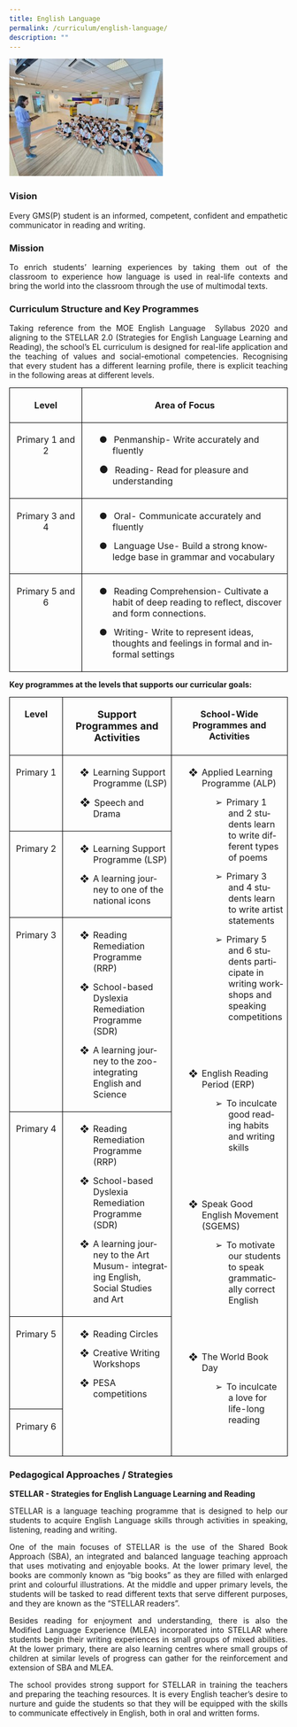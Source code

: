 ```yaml
---
title: English Language
permalink: /curriculum/english-language/
description: ""
---
```

![](/images/el_picture2.jpg)
### Vision
<p style="text-align: justify;">Every GMS(P) student is an informed, competent, confident and empathetic communicator in reading and writing.</p>

### Mission
<p style="text-align: justify;">To enrich students’ learning experiences by taking them out of the classroom to experience how language is used in real-life contexts and bring the world into the classroom through the use of multimodal texts. </p>


### Curriculum Structure and Key Programmes
<p style="text-align: justify;">Taking reference from the MOE English Language&nbsp; Syllabus 2020 and aligning to the STELLAR 2.0 (Strategies for English Language Learning and Reading), the school’s EL curriculum is designed for real-life application and the teaching of values and social-emotional competencies. Recognising that every student has a different learning profile, there is explicit teaching in the following areas at different levels.</p>

<table class="MsoNormalTable" border="1" cellspacing="0" cellpadding="0" width="589" style="border-collapse:collapse;mso-table-layout-alt:fixed;border:none;
 mso-border-alt:solid black 1.0pt;mso-yfti-tbllook:1536;mso-padding-alt:0cm 5.4pt 0cm 5.4pt;
 mso-border-insideh:1.0pt solid black;mso-border-insidev:1.0pt solid black"><tbody><tr style="mso-yfti-irow:0;mso-yfti-firstrow:yes"><td width="145" valign="top" style="width:108.75pt;border:solid black 1.0pt;
  padding:5.0pt 5.0pt 5.0pt 5.0pt"><p class="MsoNormal" align="center" style="text-align:center;line-height:normal;
  mso-pagination:none;border:none;mso-padding-alt:31.0pt 31.0pt 31.0pt 31.0pt;
  mso-border-shadow:yes"><b style="mso-bidi-font-weight:normal"><span lang="EN-GB" style="font-size:12pt">Level</span></b></p></td><td width="444" valign="top" style="width:333.0pt;border:solid black 1.0pt;
  border-left:none;mso-border-left-alt:solid black 1.0pt;padding:5.0pt 5.0pt 5.0pt 5.0pt"><p class="MsoNormal" align="center" style="text-align:center;line-height:normal;
  mso-pagination:none;border:none;mso-padding-alt:31.0pt 31.0pt 31.0pt 31.0pt;
  mso-border-shadow:yes"><b style="mso-bidi-font-weight:normal"><span lang="EN-GB" style="font-size:12pt">Area of Focus</span></b></p></td></tr><tr style="mso-yfti-irow:1"><td width="145" valign="top" style="width:108.75pt;border:solid black 1.0pt;
  border-top:none;mso-border-top-alt:solid black 1.0pt;padding:5.0pt 5.0pt 5.0pt 5.0pt"><p class="MsoNormal" align="center" style="text-align:center;line-height:normal;
  mso-pagination:none;border:none;mso-padding-alt:31.0pt 31.0pt 31.0pt 31.0pt;
  mso-border-shadow:yes"><span lang="EN-GB" style="font-size:12pt">Primary 1 and 2</span></p></td><td width="444" valign="top" style="width:333.0pt;border-top:none;border-left:
  none;border-bottom:solid black 1.0pt;border-right:solid black 1.0pt;
  mso-border-top-alt:solid black 1.0pt;mso-border-left-alt:solid black 1.0pt;
  padding:5.0pt 5.0pt 5.0pt 5.0pt"><p class="MsoNormal" style="margin-left:36.0pt;text-indent:-18.0pt;line-height:
  normal;mso-pagination:none;mso-list:l0 level1 lfo1;border:none;mso-padding-alt:
  31.0pt 31.0pt 31.0pt 31.0pt;mso-border-shadow:yes"><span lang="EN-GB" style="font-size:12pt"><span style="mso-list:Ignore">●<span style="font:7.0pt &quot;Times New Roman&quot;">&nbsp;&nbsp;&nbsp;&nbsp; </span></span></span><span lang="EN-GB" style="font-size:12pt">Penmanship- Write accurately and fluently</span></p><p class="MsoNormal" style="margin-left:36.0pt;text-indent:-18.0pt;line-height:
  normal;mso-pagination:none;mso-list:l0 level1 lfo1;border:none;mso-padding-alt:
  31.0pt 31.0pt 31.0pt 31.0pt;mso-border-shadow:yes"><span lang="EN-GB" style="font-size:13.5pt"><span style="mso-list:Ignore">●<span style="font:7.0pt &quot;Times New Roman&quot;">&nbsp;&nbsp;&nbsp;&nbsp; </span></span></span><span lang="EN-GB" style="font-size:12pt">Reading- Read for pleasure and understanding</span></p></td></tr><tr style="mso-yfti-irow:2"><td width="145" valign="top" style="width:108.75pt;border:solid black 1.0pt;
  border-top:none;mso-border-top-alt:solid black 1.0pt;padding:5.0pt 5.0pt 5.0pt 5.0pt"><p class="MsoNormal" align="center" style="text-align:center;line-height:normal;
  mso-pagination:none;border:none;mso-padding-alt:31.0pt 31.0pt 31.0pt 31.0pt;
  mso-border-shadow:yes"><span lang="EN-GB" style="font-size:12pt">Primary 3 and 4</span></p></td><td width="444" valign="top" style="width:333.0pt;border-top:none;border-left:
  none;border-bottom:solid black 1.0pt;border-right:solid black 1.0pt;
  mso-border-top-alt:solid black 1.0pt;mso-border-left-alt:solid black 1.0pt;
  padding:5.0pt 5.0pt 5.0pt 5.0pt"><p class="MsoNormal" style="margin-left:36.0pt;text-indent:-18.0pt;line-height:
  normal;mso-pagination:none;mso-list:l1 level1 lfo3;border:none;mso-padding-alt:
  31.0pt 31.0pt 31.0pt 31.0pt;mso-border-shadow:yes"><span lang="EN-GB" style="font-size:12pt"><span style="mso-list:Ignore">●<span style="font:7.0pt &quot;Times New Roman&quot;">&nbsp;&nbsp;&nbsp;&nbsp; </span></span></span><span lang="EN-GB" style="font-size:12pt">Oral- Communicate accurately and fluently</span></p><p class="MsoNormal" style="margin-left:36.0pt;text-indent:-18.0pt;line-height:
  normal;mso-pagination:none;mso-list:l1 level1 lfo3;border:none;mso-padding-alt:
  31.0pt 31.0pt 31.0pt 31.0pt;mso-border-shadow:yes"><span lang="EN-GB" style="font-size:12pt"><span style="mso-list:Ignore">●<span style="font:7.0pt &quot;Times New Roman&quot;">&nbsp;&nbsp;&nbsp;&nbsp; </span></span></span><span lang="EN-GB" style="font-size:12pt">Language Use- Build a strong knowledge base in grammar and vocabulary</span></p></td></tr><tr style="mso-yfti-irow:3;mso-yfti-lastrow:yes"><td width="145" valign="top" style="width:108.75pt;border:solid black 1.0pt;
  border-top:none;mso-border-top-alt:solid black 1.0pt;padding:5.0pt 5.0pt 5.0pt 5.0pt"><p class="MsoNormal" align="center" style="text-align:center;line-height:normal;
  mso-pagination:none;border:none;mso-padding-alt:31.0pt 31.0pt 31.0pt 31.0pt;
  mso-border-shadow:yes"><span lang="EN-GB" style="font-size:12pt">Primary 5 and 6</span></p></td><td width="444" valign="top" style="width:333.0pt;border-top:none;border-left:
  none;border-bottom:solid black 1.0pt;border-right:solid black 1.0pt;
  mso-border-top-alt:solid black 1.0pt;mso-border-left-alt:solid black 1.0pt;
  padding:5.0pt 5.0pt 5.0pt 5.0pt"><p class="MsoNormal" style="margin-left:36.0pt;text-indent:-18.0pt;line-height:
  normal;mso-pagination:none;mso-list:l2 level1 lfo2"><span lang="EN-GB" style="font-size:12pt"><span style="mso-list:Ignore">●<span style="font:7.0pt &quot;Times New Roman&quot;">&nbsp;&nbsp;&nbsp;&nbsp; </span></span></span><span lang="EN-GB" style="font-size:12pt">Reading Comprehension- Cultivate a habit of deep reading to reflect, discover and form connections.</span></p><p class="MsoNormal" style="margin-left:36.0pt;text-indent:-18.0pt;line-height:
  normal;mso-pagination:none;mso-list:l2 level1 lfo2"><span lang="EN-GB" style="font-size:12pt"><span style="mso-list:Ignore">●<span style="font:7.0pt &quot;Times New Roman&quot;">&nbsp;&nbsp;&nbsp;&nbsp; </span></span></span><span lang="EN-GB" style="font-size:12pt">Writing- Write to represent ideas, thoughts and feelings in formal and informal settings</span></p></td></tr></tbody></table>

<p style="text-align: justify;"><strong>Key programmes at the levels that supports our curricular goals:

<table style="border-collapse:collapse;mso-table-layout-alt:fixed;border:none;
 mso-border-alt:solid black 1.0pt;mso-yfti-tbllook:1536;mso-padding-alt:0cm 5.4pt 0cm 5.4pt;
 mso-border-insideh:1.0pt solid black;mso-border-insidev:1.0pt solid black" width="652" cellpadding="0" cellspacing="0" border="1" class="MsoNormalTable"><tbody><tr style="mso-yfti-irow:0;mso-yfti-firstrow:yes;height:25.25pt"><td style="width:93.0pt;border:solid black 1.0pt;
  padding:5.0pt 5.0pt 5.0pt 5.0pt;height:25.25pt" valign="top" width="124"><p style="text-align:center;line-height:normal;
  mso-pagination:none;border:none;mso-padding-alt:31.0pt 31.0pt 31.0pt 31.0pt;
  mso-border-shadow:yes" align="center" class="MsoNormal"><b style="mso-bidi-font-weight:normal"><span style="font-size:12pt" lang="EN-GB">Level</span></b></p></td><td style="width:192.75pt;border:solid black 1.0pt;
  border-left:none;mso-border-left-alt:solid black 1.0pt;padding:5.0pt 5.0pt 5.0pt 5.0pt;
  height:25.25pt" valign="top" width="257"><p style="text-align:center;line-height:normal;
  mso-pagination:none;border:none;mso-padding-alt:31.0pt 31.0pt 31.0pt 31.0pt;
  mso-border-shadow:yes" align="center" class="MsoNormal"><b style="mso-bidi-font-weight:normal"><span style="font-size:13.5pt" lang="EN-GB">Support Programmes and Activities</span></b></p></td><td style="width:203.25pt;border:solid black 1.0pt;
  border-left:none;mso-border-left-alt:solid black 1.0pt;padding:5.0pt 5.0pt 5.0pt 5.0pt;
  height:25.25pt" valign="top" width="271"><p style="text-align:center;line-height:normal;
  mso-pagination:none;border:none;mso-padding-alt:31.0pt 31.0pt 31.0pt 31.0pt;
  mso-border-shadow:yes" align="center" class="MsoNormal"><b style="mso-bidi-font-weight:normal"><span style="font-size:12pt" lang="EN-GB">School-Wide Programmes and Activities</span></b></p></td></tr><tr style="mso-yfti-irow:1;height:23.5pt"><td style="width:93.0pt;border:solid black 1.0pt;
  border-top:none;mso-border-top-alt:solid black 1.0pt;padding:5.0pt 5.0pt 5.0pt 5.0pt;
  height:23.5pt" valign="top" width="124"><p style="text-align:center;line-height:normal;
  mso-pagination:none;border:none;mso-padding-alt:31.0pt 31.0pt 31.0pt 31.0pt;
  mso-border-shadow:yes" align="center" class="MsoNormal"><span style="font-size:12pt" lang="EN-GB">Primary 1</span></p></td><td style="width:192.75pt;border-top:none;border-left:
  none;border-bottom:solid black 1.0pt;border-right:solid black 1.0pt;
  mso-border-top-alt:solid black 1.0pt;mso-border-left-alt:solid black 1.0pt;
  padding:5.0pt 5.0pt 5.0pt 5.0pt;height:23.5pt" valign="top" width="257"><p style="margin-left:36.0pt;text-indent:-18.0pt;line-height:
  normal;mso-pagination:none;mso-list:l0 level1 lfo1;border:none;mso-padding-alt:
  31.0pt 31.0pt 31.0pt 31.0pt;mso-border-shadow:yes" class="MsoNormal"><span style="font-size:12pt" lang="EN-GB"><span style="mso-list:Ignore">❖<span style="font:7.0pt &quot;Times New Roman&quot;">&nbsp;&nbsp; </span></span></span><span style="font-size:12pt" lang="EN-GB">Learning Support Programme (LSP)</span></p><p style="margin-left:36.0pt;text-indent:-18.0pt;line-height:
  normal;mso-pagination:none;mso-list:l0 level1 lfo1;border:none;mso-padding-alt:
  31.0pt 31.0pt 31.0pt 31.0pt;mso-border-shadow:yes" class="MsoNormal"><span style="font-size:13.5pt" lang="EN-GB"><span style="mso-list:Ignore">❖<span style="font:7.0pt &quot;Times New Roman&quot;">&nbsp;&nbsp; </span></span></span><span style="font-size:12pt" lang="EN-GB">Speech and Drama<span style="mso-tab-count:
  1">&nbsp;&nbsp;&nbsp;&nbsp;&nbsp;&nbsp;</span></span></p></td><td style="width:203.25pt;border-top:none;
  border-left:none;border-bottom:solid black 1.0pt;border-right:solid black 1.0pt;
  mso-border-top-alt:solid black 1.0pt;mso-border-left-alt:solid black 1.0pt;
  padding:5.0pt 5.0pt 5.0pt 5.0pt;height:23.5pt" valign="top" rowspan="6" width="271"><p style="margin-left:36.0pt;text-indent:-18.0pt;line-height:
  normal;mso-pagination:none;mso-list:l5 level1 lfo4;border:none;mso-padding-alt:
  31.0pt 31.0pt 31.0pt 31.0pt;mso-border-shadow:yes" class="MsoNormal"><span style="font-size:12pt" lang="EN-GB"><span style="mso-list:Ignore">❖<span style="font:7.0pt &quot;Times New Roman&quot;">&nbsp;&nbsp; </span></span></span><span style="font-size:12pt" lang="EN-GB">Applied Learning Programme (ALP)</span></p><p style="margin-left:72.0pt;text-indent:-18.0pt;line-height:
  normal;mso-pagination:none;mso-list:l5 level2 lfo4;border:none;mso-padding-alt:
  31.0pt 31.0pt 31.0pt 31.0pt;mso-border-shadow:yes" class="MsoNormal"><span style="font-size:12pt" lang="EN-GB"><span style="mso-list:Ignore">➢<span style="font:7.0pt &quot;Times New Roman&quot;">&nbsp;&nbsp; </span></span></span><span style="font-size:12pt" lang="EN-GB">Primary 1 and 2 students learn to write different types of poems</span></p><p style="margin-left:72.0pt;text-indent:-18.0pt;line-height:
  normal;mso-pagination:none;mso-list:l5 level2 lfo4;border:none;mso-padding-alt:
  31.0pt 31.0pt 31.0pt 31.0pt;mso-border-shadow:yes" class="MsoNormal"><span style="font-size:12pt" lang="EN-GB"><span style="mso-list:Ignore">➢<span style="font:7.0pt &quot;Times New Roman&quot;">&nbsp;&nbsp; </span></span></span><span style="font-size:12pt" lang="EN-GB">Primary 3 and 4 students learn to write artist statements</span></p><p style="margin-left:72.0pt;text-indent:-18.0pt;line-height:
  normal;mso-pagination:none;mso-list:l5 level2 lfo4;border:none;mso-padding-alt:
  31.0pt 31.0pt 31.0pt 31.0pt;mso-border-shadow:yes" class="MsoNormal"><span style="font-size:12pt" lang="EN-GB"><span style="mso-list:Ignore">➢<span style="font:7.0pt &quot;Times New Roman&quot;">&nbsp;&nbsp; </span></span></span><span style="font-size:12pt" lang="EN-GB">Primary 5 and 6 students participate in writing workshops and speaking competitions</span></p><p style="margin-left:72.0pt;line-height:normal;mso-pagination:
  none;border:none;mso-padding-alt:31.0pt 31.0pt 31.0pt 31.0pt;mso-border-shadow:
  yes" class="MsoNormal"><span style="font-size:12pt" lang="EN-GB">&nbsp;</span></p><p style="line-height:normal;mso-pagination:none;border:none;
  mso-padding-alt:31.0pt 31.0pt 31.0pt 31.0pt;mso-border-shadow:yes" class="MsoNormal"><i style="mso-bidi-font-style:normal"><span style="font-size:12pt;
  color:red" lang="EN-GB"></span></i></p><p style="margin-left:72.0pt;line-height:normal;mso-pagination:
  none;border:none;mso-padding-alt:31.0pt 31.0pt 31.0pt 31.0pt;mso-border-shadow:
  yes" class="MsoNormal"><span style="font-size:12pt" lang="EN-GB">&nbsp;</span></p><p style="margin-left:36.0pt;text-indent:-18.0pt;line-height:
  normal;mso-pagination:none;mso-list:l5 level1 lfo4;border:none;mso-padding-alt:
  31.0pt 31.0pt 31.0pt 31.0pt;mso-border-shadow:yes" class="MsoNormal"><span style="font-size:12pt" lang="EN-GB"><span style="mso-list:Ignore">❖<span style="font:7.0pt &quot;Times New Roman&quot;">&nbsp;&nbsp; </span></span></span><span style="font-size:12pt" lang="EN-GB">English Reading Period (ERP)</span></p><p style="margin-left:72.0pt;text-indent:-18.0pt;line-height:
  normal;mso-pagination:none;mso-list:l5 level2 lfo4;border:none;mso-padding-alt:
  31.0pt 31.0pt 31.0pt 31.0pt;mso-border-shadow:yes" class="MsoNormal"><span style="font-size:12pt" lang="EN-GB"><span style="mso-list:Ignore">➢<span style="font:7.0pt &quot;Times New Roman&quot;">&nbsp;&nbsp; </span></span></span><span style="font-size:12pt" lang="EN-GB">To inculcate good reading habits and writing skills<span style="mso-spacerun:yes">&nbsp;</span></span></p><p style="line-height:normal;mso-pagination:none;border:none;
  mso-padding-alt:31.0pt 31.0pt 31.0pt 31.0pt;mso-border-shadow:yes" class="MsoNormal"><span style="font-size:12pt" lang="EN-GB">&nbsp;</span></p><p style="line-height:normal;mso-pagination:none" class="MsoNormal"><i style="mso-bidi-font-style:normal"><span style="font-size:12pt;
  color:red" lang="EN-GB"></span></i><span style="font-size:12pt" lang="EN-GB"></span></p><p style="line-height:normal;mso-pagination:none" class="MsoNormal"><span style="font-size:12pt" lang="EN-GB">&nbsp;</span></p><p style="margin-left:36.0pt;text-indent:-18.0pt;line-height:
  normal;mso-pagination:none;mso-list:l3 level1 lfo5;border:none;mso-padding-alt:
  31.0pt 31.0pt 31.0pt 31.0pt;mso-border-shadow:yes" class="MsoNormal"><span style="font-size:12pt" lang="EN-GB"><span style="mso-list:Ignore">❖<span style="font:7.0pt &quot;Times New Roman&quot;">&nbsp;&nbsp; </span></span></span><span style="font-size:12pt" lang="EN-GB">Speak Good English Movement (SGEMS)</span></p><p style="margin-left:72.0pt;text-indent:-18.0pt;line-height:
  normal;mso-pagination:none;mso-list:l3 level2 lfo5;border:none;mso-padding-alt:
  31.0pt 31.0pt 31.0pt 31.0pt;mso-border-shadow:yes" class="MsoNormal"><span style="font-size:12pt" lang="EN-GB"><span style="mso-list:Ignore">➢<span style="font:7.0pt &quot;Times New Roman&quot;">&nbsp;&nbsp; </span></span></span><span style="font-size:12pt" lang="EN-GB">To motivate our students to speak grammatically correct English</span></p><p style="line-height:normal;mso-pagination:none;border:none;
  mso-padding-alt:31.0pt 31.0pt 31.0pt 31.0pt;mso-border-shadow:yes" class="MsoNormal"><span style="font-size:12pt" lang="EN-GB">&nbsp;</span></p><p style="line-height:normal;mso-pagination:none" class="MsoNormal"><i style="mso-bidi-font-style:normal"><span style="font-size:12pt;
  color:red" lang="EN-GB"></span></i></p><p style="line-height:normal;mso-pagination:none" class="MsoNormal"><i style="mso-bidi-font-style:normal"><span style="font-size:12pt;
  color:red" lang="EN-GB">&nbsp;</span></i></p><p style="margin-left:36.0pt;text-indent:-18.0pt;line-height:
  normal;mso-pagination:none;mso-list:l2 level1 lfo3;border:none;mso-padding-alt:
  31.0pt 31.0pt 31.0pt 31.0pt;mso-border-shadow:yes" class="MsoNormal"><span style="font-size:12pt" lang="EN-GB"><span style="mso-list:Ignore">❖<span style="font:7.0pt &quot;Times New Roman&quot;">&nbsp;&nbsp; </span></span></span><span style="font-size:12pt" lang="EN-GB">The World Book Day</span></p><p style="margin-left:72.0pt;text-indent:-18.0pt;line-height:
  normal;mso-pagination:none;mso-list:l2 level2 lfo3;border:none;mso-padding-alt:
  31.0pt 31.0pt 31.0pt 31.0pt;mso-border-shadow:yes" class="MsoNormal"><span style="font-size:12pt" lang="EN-GB"><span style="mso-list:Ignore">➢<span style="font:7.0pt &quot;Times New Roman&quot;">&nbsp;&nbsp; </span></span></span><span style="font-size:12pt" lang="EN-GB">To inculcate a love for life-long reading</span></p><p style="line-height:normal;mso-pagination:none;border:none;
  mso-padding-alt:31.0pt 31.0pt 31.0pt 31.0pt;mso-border-shadow:yes" class="MsoNormal"><span style="font-size:12pt" lang="EN-GB">&nbsp;</span></p><p style="line-height:normal;mso-pagination:none" class="MsoNormal"><i style="mso-bidi-font-style:normal"><span style="font-size:12pt;
  color:red" lang="EN-GB"></span></i><span style="font-size:12pt" lang="EN-GB"></span></p></td></tr><tr style="mso-yfti-irow:2;height:23.5pt"><td style="width:93.0pt;border:solid black 1.0pt;
  border-top:none;mso-border-top-alt:solid black 1.0pt;padding:5.0pt 5.0pt 5.0pt 5.0pt;
  height:23.5pt" valign="top" width="124"><p style="text-align:center;line-height:normal;
  mso-pagination:none;border:none;mso-padding-alt:31.0pt 31.0pt 31.0pt 31.0pt;
  mso-border-shadow:yes" align="center" class="MsoNormal"><span style="font-size:12pt" lang="EN-GB">Primary 2</span></p></td><td style="width:192.75pt;border-top:none;border-left:
  none;border-bottom:solid black 1.0pt;border-right:solid black 1.0pt;
  mso-border-top-alt:solid black 1.0pt;mso-border-left-alt:solid black 1.0pt;
  padding:5.0pt 5.0pt 5.0pt 5.0pt;height:23.5pt" valign="top" width="257"><p style="margin-left:36.0pt;text-indent:-18.0pt;line-height:
  normal;mso-pagination:none;mso-list:l1 level1 lfo2" class="MsoNormal"><span style="font-size:12pt" lang="EN-GB"><span style="mso-list:Ignore">❖<span style="font:7.0pt &quot;Times New Roman&quot;">&nbsp;&nbsp; </span></span></span><span style="font-size:12pt" lang="EN-GB">Learning Support Programme (LSP)</span></p><p style="margin-left:36.0pt;text-indent:-18.0pt;line-height:
  normal;mso-pagination:none;mso-list:l1 level1 lfo2;border:none;mso-padding-alt:
  31.0pt 31.0pt 31.0pt 31.0pt;mso-border-shadow:yes" class="MsoNormal"><span style="font-size:12pt" lang="EN-GB"><span style="mso-list:Ignore">❖<span style="font:7.0pt &quot;Times New Roman&quot;">&nbsp;&nbsp; </span></span></span><span style="font-size:12pt" lang="EN-GB">A learning journey to one of the national icons</span></p></td></tr><tr style="mso-yfti-irow:3;height:23.5pt"><td style="width:93.0pt;border:solid black 1.0pt;
  border-top:none;mso-border-top-alt:solid black 1.0pt;padding:5.0pt 5.0pt 5.0pt 5.0pt;
  height:23.5pt" valign="top" width="124"><p style="text-align:center;line-height:normal;
  mso-pagination:none;border:none;mso-padding-alt:31.0pt 31.0pt 31.0pt 31.0pt;
  mso-border-shadow:yes" align="center" class="MsoNormal"><span style="font-size:12pt" lang="EN-GB">Primary 3</span></p></td><td style="width:192.75pt;border-top:none;border-left:
  none;border-bottom:solid black 1.0pt;border-right:solid black 1.0pt;
  mso-border-top-alt:solid black 1.0pt;mso-border-left-alt:solid black 1.0pt;
  padding:5.0pt 5.0pt 5.0pt 5.0pt;height:23.5pt" valign="top" width="257"><p style="margin-left:36.0pt;text-indent:-18.0pt;line-height:
  normal;mso-pagination:none;mso-list:l1 level1 lfo2" class="MsoNormal"><span style="font-size:12pt" lang="EN-GB"><span style="mso-list:Ignore">❖<span style="font:7.0pt &quot;Times New Roman&quot;">&nbsp;&nbsp; </span></span></span><span style="font-size:12pt" lang="EN-GB">Reading Remediation Programme (RRP)</span></p><p style="margin-left:36.0pt;text-indent:-18.0pt;line-height:
  normal;mso-pagination:none;mso-list:l1 level1 lfo2" class="MsoNormal"><span style="font-size:12pt" lang="EN-GB"><span style="mso-list:Ignore">❖<span style="font:7.0pt &quot;Times New Roman&quot;">&nbsp;&nbsp; </span></span></span><span style="font-size:12pt" lang="EN-GB">School-based Dyslexia Remediation Programme (SDR)</span></p><p style="margin-left:36.0pt;text-indent:-18.0pt;line-height:
  normal;mso-pagination:none;mso-list:l1 level1 lfo2" class="MsoNormal"><span style="font-size:12pt" lang="EN-GB"><span style="mso-list:Ignore">❖<span style="font:7.0pt &quot;Times New Roman&quot;">&nbsp;&nbsp; </span></span></span><span style="font-size:12pt" lang="EN-GB">A learning journey to the zoo- integrating English and Science</span></p></td></tr><tr style="mso-yfti-irow:4;height:23.5pt"><td style="width:93.0pt;border:solid black 1.0pt;
  border-top:none;mso-border-top-alt:solid black 1.0pt;padding:5.0pt 5.0pt 5.0pt 5.0pt;
  height:23.5pt" valign="top" width="124"><p style="text-align:center;line-height:normal;
  mso-pagination:none;border:none;mso-padding-alt:31.0pt 31.0pt 31.0pt 31.0pt;
  mso-border-shadow:yes" align="center" class="MsoNormal"><span style="font-size:12pt" lang="EN-GB">Primary 4</span></p></td><td style="width:192.75pt;border-top:none;border-left:
  none;border-bottom:solid black 1.0pt;border-right:solid black 1.0pt;
  mso-border-top-alt:solid black 1.0pt;mso-border-left-alt:solid black 1.0pt;
  padding:5.0pt 5.0pt 5.0pt 5.0pt;height:23.5pt" valign="top" width="257"><p style="margin-left:36.0pt;text-indent:-18.0pt;line-height:
  normal;mso-pagination:none;mso-list:l1 level1 lfo2" class="MsoNormal"><span style="font-size:12pt" lang="EN-GB"><span style="mso-list:Ignore">❖<span style="font:7.0pt &quot;Times New Roman&quot;">&nbsp;&nbsp; </span></span></span><span style="font-size:12pt" lang="EN-GB">Reading Remediation Programme (RRP)</span></p><p style="margin-left:36.0pt;text-indent:-18.0pt;line-height:
  normal;mso-pagination:none;mso-list:l1 level1 lfo2" class="MsoNormal"><span style="font-size:12pt" lang="EN-GB"><span style="mso-list:Ignore">❖<span style="font:7.0pt &quot;Times New Roman&quot;">&nbsp;&nbsp; </span></span></span><span style="font-size:12pt" lang="EN-GB">School-based Dyslexia Remediation Programme (SDR)</span></p><p style="margin-left:36.0pt;text-indent:-18.0pt;line-height:
  normal;mso-pagination:none;mso-list:l1 level1 lfo2" class="MsoNormal"><span style="font-size:12pt" lang="EN-GB"><span style="mso-list:Ignore">❖<span style="font:7.0pt &quot;Times New Roman&quot;">&nbsp;&nbsp; </span></span></span><span style="font-size:12pt" lang="EN-GB">A learning journey to the Art Musum- integrating English, Social Studies and Art</span></p></td></tr><tr style="mso-yfti-irow:5;height:23.5pt"><td style="width:93.0pt;border:solid black 1.0pt;
  border-top:none;mso-border-top-alt:solid black 1.0pt;padding:5.0pt 5.0pt 5.0pt 5.0pt;
  height:23.5pt" valign="top" width="124"><p style="text-align:center;line-height:normal;
  mso-pagination:none;border:none;mso-padding-alt:31.0pt 31.0pt 31.0pt 31.0pt;
  mso-border-shadow:yes" align="center" class="MsoNormal"><span style="font-size:12pt" lang="EN-GB">Primary 5</span></p></td><td style="width:192.75pt;border-top:none;
  border-left:none;border-bottom:solid black 1.0pt;border-right:solid black 1.0pt;
  mso-border-top-alt:solid black 1.0pt;mso-border-left-alt:solid black 1.0pt;
  padding:5.0pt 5.0pt 5.0pt 5.0pt;height:23.5pt" valign="top" rowspan="2" width="257"><p style="margin-left:36.0pt;text-indent:-18.0pt;line-height:
  normal;mso-pagination:none;mso-list:l4 level1 lfo6;border:none;mso-padding-alt:
  31.0pt 31.0pt 31.0pt 31.0pt;mso-border-shadow:yes" class="MsoNormal"><span style="font-size:12pt" lang="EN-GB"><span style="mso-list:Ignore">❖<span style="font:7.0pt &quot;Times New Roman&quot;">&nbsp;&nbsp; </span></span></span><span style="font-size:12pt" lang="EN-GB">Reading Circles</span></p><p style="margin-left:36.0pt;text-indent:-18.0pt;line-height:
  normal;mso-pagination:none;mso-list:l4 level1 lfo6;border:none;mso-padding-alt:
  31.0pt 31.0pt 31.0pt 31.0pt;mso-border-shadow:yes" class="MsoNormal"><span style="font-size:12pt" lang="EN-GB"><span style="mso-list:Ignore">❖<span style="font:7.0pt &quot;Times New Roman&quot;">&nbsp;&nbsp; </span></span></span><span style="font-size:12pt" lang="EN-GB">Creative Writing Workshops</span></p><p style="margin-left:36.0pt;text-indent:-18.0pt;line-height:
  normal;mso-pagination:none;mso-list:l4 level1 lfo6;border:none;mso-padding-alt:
  31.0pt 31.0pt 31.0pt 31.0pt;mso-border-shadow:yes" class="MsoNormal"><span style="font-size:12pt" lang="EN-GB"><span style="mso-list:Ignore">❖<span style="font:7.0pt &quot;Times New Roman&quot;">&nbsp;&nbsp; </span></span></span><span style="font-size:12pt" lang="EN-GB">PESA competitions</span></p></td></tr><tr style="mso-yfti-irow:6;mso-yfti-lastrow:yes;height:23.5pt"><td style="width:93.0pt;border:solid black 1.0pt;
  border-top:none;mso-border-top-alt:solid black 1.0pt;padding:5.0pt 5.0pt 5.0pt 5.0pt;
  height:23.5pt" valign="top" width="124"><p style="text-align:center;line-height:normal;
  mso-pagination:none;border:none;mso-padding-alt:31.0pt 31.0pt 31.0pt 31.0pt;
  mso-border-shadow:yes" align="center" class="MsoNormal"><span style="font-size:12pt" lang="EN-GB">Primary 6</span></p></td></tr></tbody></table></strong></p>

### Pedagogical Approaches / Strategies

<b>STELLAR - Strategies for English Language Learning and Reading</b> 

<p></p><p style="text-align: justify;">STELLAR is a language teaching programme that is designed to help our students to acquire English Language skills through activities in speaking, listening, reading and writing.

</p><p style="text-align: justify;">One of the main focuses of STELLAR is the use of the Shared Book Approach (SBA), an integrated and balanced language teaching approach that uses motivating and enjoyable books. At the lower primary level, the books are commonly known as “big books” as they are filled with enlarged print and colourful illustrations. At the middle and upper primary levels, the students will be tasked to read different texts that serve different purposes, and they are known as the “STELLAR readers”.


</p><p style="text-align: justify;">Besides reading for enjoyment and understanding, there is also the Modified Language Experience (MLEA) incorporated into STELLAR where students begin their writing experiences in small groups of mixed abilities. At the lower primary, there are also learning centres where small groups of children at similar levels of progress can gather for the reinforcement and extension of SBA and MLEA.

</p><p style="text-align: justify;">The school provides strong support for STELLAR in training the teachers and preparing the teaching resources. It is every English teacher’s desire to nurture and guide the students so that they will be equipped with the skills to communicate effectively in English, both in oral and written forms.
</p>